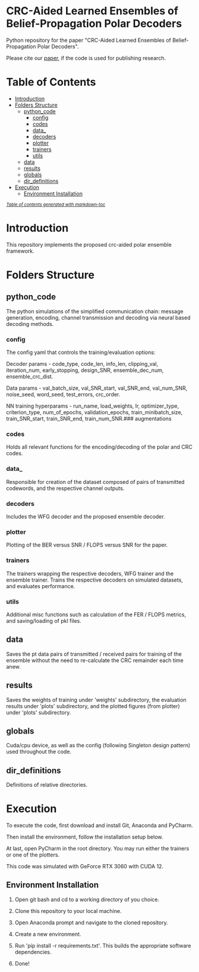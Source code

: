 # CRC-Aided Learned Ensembles of Belief-Propagation Polar Decoders

Python repository for the paper "CRC-Aided Learned Ensembles of Belief-Propagation Polar Decoders".

Please cite our [paper](https://arxiv.org/), if the code is used for publishing research.

# Table of Contents

- [Introduction](#introduction)
- [Folders Structure](#folders-structure)
  * [python_code](#python_code)
    + [config](#config)
    + [codes](#codes)
    + [data_](#data_)
    + [decoders](#decoders)
    + [plotter](#plotter)
    + [trainers](#trainers)
    + [utils](#utils)
  * [data](#data)
  * [results](#results)
  * [globals](#globals)
  * [dir_definitions](#dir_definitions)
- [Execution](#execution)
  * [Environment Installation](#environment-installation)

<small><i><a href='http://ecotrust-canada.github.io/markdown-toc/'>Table of contents generated with markdown-toc</a></i></small>

# Introduction

This repository implements the proposed crc-aided polar ensemble framework.

# Folders Structure

## python_code 

The python simulations of the simplified communication chain: message generation, encoding, channel transmission and decoding via neural based decoding methods.

### config

The config yaml that controls the training/evaluation options:

Decoder params - code_type, code_len, info_len, clipping_val, iteration_num, early_stopping, design_SNR, ensemble_dec_num, ensemble_crc_dist.

Data params - val_batch_size, val_SNR_start, val_SNR_end, val_num_SNR, noise_seed, word_seed, test_errors, crc_order.

NN training hyperparams - run_name, load_weights, lr, optimizer_type, criterion_type, num_of_epochs, validation_epochs, train_minibatch_size, train_SNR_start, train_SNR_end, train_num_SNR.### augmentations

### codes 

Holds all relevant functions for the encoding/decoding of the polar and CRC codes.

### data_ 

Responsible for creation of the dataset composed of pairs of transmitted codewords, and the respective channel outputs.

### decoders

Includes the WFG decoder and the proposed ensemble decoder.

### plotter

Plotting of the BER versus SNR / FLOPS versus SNR for the paper.

### trainers

The trainers wrapping the respective decoders, WFG trainer and the ensemble trainer. Trains the respective decoders on simulated datasets, and evaluates performance.

### utils

Additional misc functions such as calculation of the FER / FLOPS metrics, and saving/loading of pkl files.

## data

Saves the pt data pairs of transmitted / received pairs for training of the ensemble without the need to re-calculate the CRC remainder each time anew.

## results 

Saves the weights of training under 'weights' subdirectory, the evaluation results under 'plots' subdirectory, and the plotted figures (from plotter) under 'plots' subdirectory. 

## globals 

Cuda/cpu device, as well as the config (following Singleton design pattern) used throughout the code.

## dir_definitions 

Definitions of relative directories.

# Execution

To execute the code, first download and install Git, Anaconda and PyCharm.

Then install the environment, follow the installation setup below. 

At last, open PyCharm in the root directory. You may run either the trainers or one of the plotters.

This code was simulated with GeForce RTX 3060 with CUDA 12. 

## Environment Installation

1. Open git bash and cd to a working directory of you choice.

2. Clone this repository to your local machine.

3. Open Anaconda prompt and navigate to the cloned repository.

4. Create a new environment.

5. Run 'pip install -r requirements.txt'. This builds the appropriate software dependencies.

6. Done!

